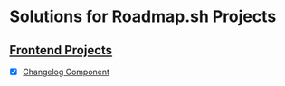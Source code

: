 # Solutions for Roadmap.sh Projects

## [Frontend Projects](https://roadmap.sh/frontend)
<!-- 
- [x] [Single-Page CV](https://roadmap.sh/projects/single-page-cv)
- [x] [Basic HTML Website](https://roadmap.sh/projects/basic-html-website)
- [x] [Personal Portfolio](https://roadmap.sh/projects/portfolio-website) -->
- [x] [Changelog Component](https://roadmap.sh/projects/changelog-component)
<!-- - [x] [Testimonial Cards](https://roadmap.sh/projects/testimonial-cards)
- [x] [Task Tracker](https://roadmap.sh/projects/task-tracker-js)
- [x] [Custom Dropdown](https://roadmap.sh/projects/custom-dropdown)
- [x] [Accordion](https://roadmap.sh/projects/accordion) -->

